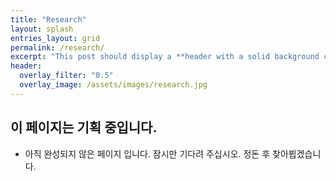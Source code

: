 ```yaml
---
title: "Research"
layout: splash
entries_layout: grid
permalink: /research/
excerpt: "This post should display a **header with a solid background color**, if the theme supports it."
header:
  overlay_filter: "0.5"
  overlay_image: /assets/images/research.jpg
---
```




## 이 페이지는 기획 중입니다. 

- 아직 완성되지 않은 페이지 입니다. 잠시만 기다려 주십시오. 정돈 후 찾아뵙겠습니다.